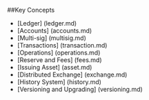 ##Key Concepts

- [Ledger] (ledger.md)
- [Accounts] (accounts.md) 
- [Multi-sig] (multisig.md)
- [Transactions] (transaction.md)
- [Operations] (operations.md)
- [Reserve and Fees] (fees.md)
- [Issuing Asset] (asset.md)
- [Distributed Exchange] (exchange.md)
- [History System] (history.md)
- [Versioning and Upgrading] (versioning.md)


